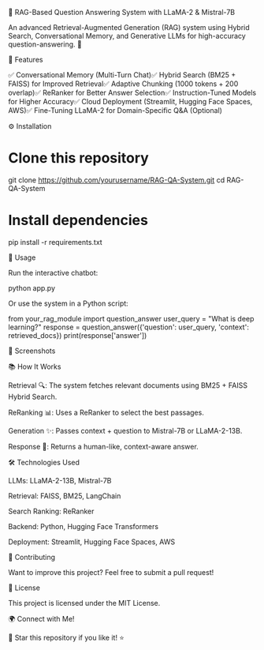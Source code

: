 🤖 RAG-Based Question Answering System with LLaMA-2 & Mistral-7B



An advanced Retrieval-Augmented Generation (RAG) system using Hybrid Search, Conversational Memory, and Generative LLMs for high-accuracy question-answering. 🚀

📌 Features

✅ Conversational Memory (Multi-Turn Chat)✅ Hybrid Search (BM25 + FAISS) for Improved Retrieval✅ Adaptive Chunking (1000 tokens + 200 overlap)✅ ReRanker for Better Answer Selection✅ Instruction-Tuned Models for Higher Accuracy✅ Cloud Deployment (Streamlit, Hugging Face Spaces, AWS)✅ Fine-Tuning LLaMA-2 for Domain-Specific Q&A (Optional)

⚙️ Installation

# Clone this repository
git clone https://github.com/yourusername/RAG-QA-System.git
cd RAG-QA-System

# Install dependencies
pip install -r requirements.txt

🚀 Usage

Run the interactive chatbot:

python app.py

Or use the system in a Python script:

from your_rag_module import question_answer
user_query = "What is deep learning?"
response = question_answer({'question': user_query, 'context': retrieved_docs})
print(response['answer'])

📸 Screenshots


📚 How It Works

Retrieval 🔍: The system fetches relevant documents using BM25 + FAISS Hybrid Search.

ReRanking 📊: Uses a ReRanker to select the best passages.

Generation ✨: Passes context + question to Mistral-7B or LLaMA-2-13B.

Response 📝: Returns a human-like, context-aware answer.

🛠 Technologies Used

LLMs: LLaMA-2-13B, Mistral-7B

Retrieval: FAISS, BM25, LangChain

Search Ranking: ReRanker

Backend: Python, Hugging Face Transformers

Deployment: Streamlit, Hugging Face Spaces, AWS

🌟 Contributing

Want to improve this project? Feel free to submit a pull request!

📜 License

This project is licensed under the MIT License.

🌍 Connect with Me!


🚀 Star this repository if you like it! ⭐
